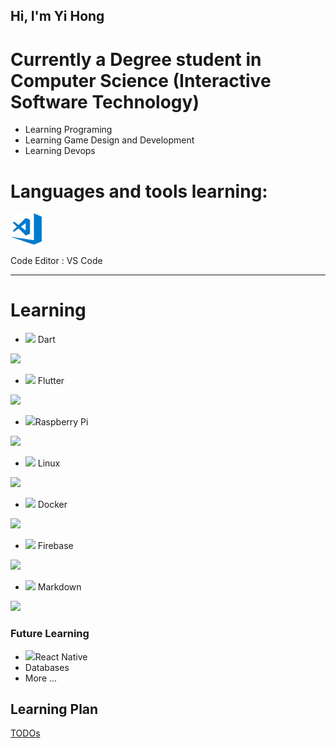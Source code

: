 ## Hi, I'm Yi Hong

# Currently a Degree student in Computer Science (Interactive Software Technology)
- Learning Programing
- Learning Game Design and Development
- Learning Devops

# Languages and tools learning:

<img src="https://raw.githubusercontent.com/github/explore/80688e429a7d4ef2fca1e82350fe8e3517d3494d/topics/visual-studio-code/visual-studio-code.png" height = 50> 

Code Editor : VS Code

---

# Learning

- <img src="https://dart-code.gallerycdn.vsassets.io/extensions/dart-code/dart-code/3.11.0/1590769221888/Microsoft.VisualStudio.Services.Icons.Default" height="20"> Dart

![](https://progress-bar.dev/60/)

- <img src="https://cdn.worldvectorlogo.com/logos/flutter-logo.svg" height="20"> Flutter

![](https://progress-bar.dev/70/)

- <img src="https://www.raspberrypi.org/app/uploads/2011/10/Raspi-PGB001-300x267.png" height=20>Raspberry Pi

![](https://progress-bar.dev/40/)

- <img src ="https://upload.wikimedia.org/wikipedia/commons/a/af/Tux.png" height=20> Linux

![](https://progress-bar.dev/30/)

- <img src="https://www.docker.com/sites/default/files/d8/styles/role_icon/public/2019-07/Moby-logo.png?itok=sYH_JEaJ" height =20> Docker

![](https://progress-bar.dev/20/)

- <img src="https://symbols.getvecta.com/stencil_80/39_firebase-icon.27681b28bc.svg" height=15> Firebase

![](https://progress-bar.dev/40/)
- <img src="https://www.xten.uk/Content/images/blog/Markdown-Logo-long.jpg" height="20"> Markdown

![](https://progress-bar.dev/80/)
### Future Learning

- <img src="https://upload.wikimedia.org/wikipedia/commons/thumb/a/a7/React-icon.svg/330px-React-icon.svg.png" height=20>React Native
- Databases
- More ...

## Learning Plan
[TODOs](https://gist.github.com/tyh2305/a63f123277086f640ea989973751d813)